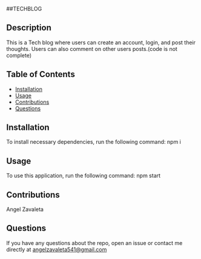##TECHBLOG

## Description
This is a Tech blog where users can create an account, login, and post their thoughts. Users can also comment on other users posts.(code is not complete)

## Table of Contents
* [Installation](#installation)
* [Usage](#usage)
* [Contributions](#contributions)
* [Questions](#questions)

## Installation
To install necessary dependencies, run the following command: npm i

## Usage
To use this application, run the following command: npm start

## Contributions
Angel Zavaleta

## Questions
If you have any questions about the repo, open an issue or contact me directly at angelzavaleta541@gmail.com
